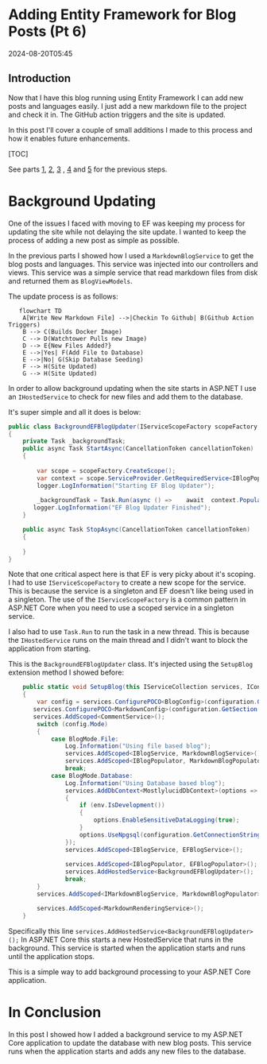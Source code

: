 ﻿# Adding Entity Framework for Blog Posts (Pt 6)
<!--category-- ASP.NET, Entity Framework -->
<datetime class="hidden">2024-08-20T05:45</datetime>

## Introduction
Now that I have this blog running using Entity Framework I can add new posts and languages easily. I just add a new markdown file to the project and check it in. The GitHub action triggers and the site is updated.

In this post I'll cover a couple of small additions I made to this process and how it enables future enhancements. 

[TOC]

See parts [1](/blog/addingentityframeworkforblogpostspt1), [2](/blog/addingentityframeworkforblogpostspt2), [3](/blog/addingentityframeworkforblogpostspt3) , [4](/blog/addingentityframeworkforblogpostspt4) and [5](/blog/addingentityframeworkforblogpostspt5) for the previous steps.


# Background Updating
One of the issues I faced with moving to EF was keeping my process for updating the site while not delaying the site update. I wanted to keep the process of adding a new post as simple as possible.

In the previous parts I showed how I used a `MarkdownBlogService` to get the blog posts and languages. This service was injected into our controllers and views. This service was a simple service that read markdown files from disk and returned them as `BlogViewModels`.

The update process is as follows:

```mermaid 
   flowchart TD
    A[Write New Markdown File] -->|Checkin To Github| B(Github Action Triggers)
    B --> C(Builds Docker Image)
    C --> D(Watchtower Pulls new Image)
    D --> E{New Files Added?}
    E -->|Yes| F(Add File to Database)
    E -->|No| G(Skip Database Seeding)
    F --> H(Site Updated)
    G --> H(Site Updated)

```

In order to allow background updating when the site starts in ASP.NET I use an  `IHostedService` to check for new files and add them to the database. 

It's super simple and all it does is below:
```csharp
public class BackgroundEFBlogUpdater(IServiceScopeFactory scopeFactory, ILogger<BackgroundEFBlogUpdater> logger) : IHostedService
{
    private Task _backgroundTask;
    public async Task StartAsync(CancellationToken cancellationToken)
    {
       
        var scope = scopeFactory.CreateScope();
        var context = scope.ServiceProvider.GetRequiredService<IBlogPopulator>();
        logger.LogInformation("Starting EF Blog Updater");
      
        _backgroundTask = Task.Run(async () =>    await  context.Populate(), cancellationToken);
       logger.LogInformation("EF Blog Updater Finished");
    }

    public async Task StopAsync(CancellationToken cancellationToken)
    {
        
    }
}
```
Note that one critical aspect here is that EF is very picky about it's scoping. I had to use `IServiceScopeFactory` to create a new scope for the service. This is because the service is a singleton and EF doesn't like being used in a singleton.
The use of the `IServiceScopeFactory` is a common pattern in ASP.NET Core when you need to use a scoped service in a singleton service.

I also had to use `Task.Run` to run the task in a new thread. This is because the `IHostedService` runs on the main thread and I didn't want to block the application from starting.


This is the `BackgroundEFBlogUpdater` class. It's injected using the `SetupBlog` extension method I showed before:
```csharp
    public static void SetupBlog(this IServiceCollection services, IConfiguration configuration, IWebHostEnvironment env)
    {
        var config = services.ConfigurePOCO<BlogConfig>(configuration.GetSection(BlogConfig.Section));
       services.ConfigurePOCO<MarkdownConfig>(configuration.GetSection(MarkdownConfig.Section));
       services.AddScoped<CommentService>();
        switch (config.Mode)
        {
            case BlogMode.File:
                Log.Information("Using file based blog");
                services.AddScoped<IBlogService, MarkdownBlogService>();
                services.AddScoped<IBlogPopulator, MarkdownBlogPopulator>();
                break;
            case BlogMode.Database:
                Log.Information("Using Database based blog");
                services.AddDbContext<MostlylucidDbContext>(options =>
                {
                    if (env.IsDevelopment())
                    {
                        options.EnableSensitiveDataLogging(true);
                    }
                    options.UseNpgsql(configuration.GetConnectionString("DefaultConnection"));
                });
                services.AddScoped<IBlogService, EFBlogService>();
            
                services.AddScoped<IBlogPopulator, EFBlogPopulator>();
                services.AddHostedService<BackgroundEFBlogUpdater>();
                break;
        }
        services.AddScoped<IMarkdownBlogService, MarkdownBlogPopulator>();

        services.AddScoped<MarkdownRenderingService>();
    }
```

Specifically this line `services.AddHostedService<BackgroundEFBlogUpdater>();`
In ASP.NET Core this starts a new HostedService that runs in the background. This service is started when the application starts and runs until the application stops.

This is a simple way to add background processing to your ASP.NET Core application.

# In Conclusion
In this post I showed how I added a background service to my ASP.NET Core application to update the database with new blog posts. This service runs when the application starts and adds any new files to the database.
